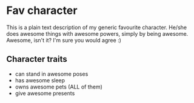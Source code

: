 # Fav character

This is a plain text description of my generic favourite character. He/she does awesome things with awesome powers, simply by being awesome. Awesome, isn't it? I'm sure you would agree :)

## Character traits

* can stand in awesome poses
* has awesome sleep
* owns awesome pets (ALL of them)
* give awesome presents
